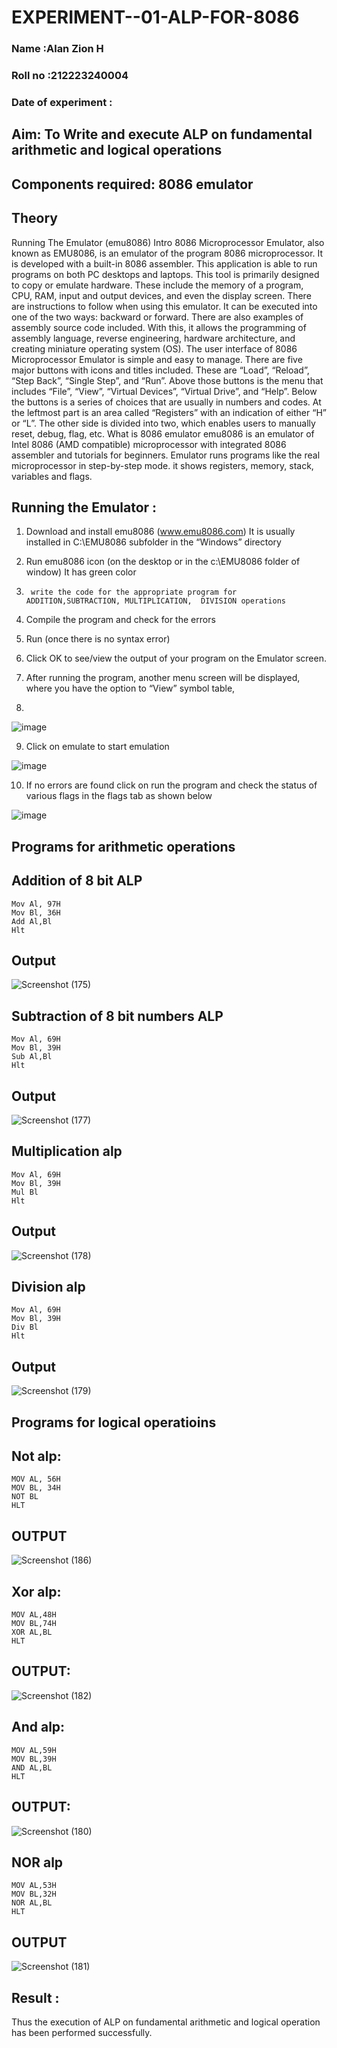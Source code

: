 # EXPERIMENT--01-ALP-FOR-8086
### Name :Alan Zion H
### Roll no :212223240004
### Date of experiment :





## Aim: To Write and execute ALP on fundamental arithmetic and logical operations
## Components required: 8086  emulator 
## Theory 
Running The Emulator (emu8086) Intro 8086 Microprocessor Emulator, also known as EMU8086, is an emulator of the program 8086 microprocessor. It is developed with a built-in 8086 assembler. This application is able to run programs on both PC desktops and laptops. This tool is primarily designed to copy or emulate hardware. These include the memory of a program, CPU, RAM, input and output devices, and even the display screen. There are instructions to follow when using this emulator. It can be executed into one of the two ways: backward or forward. There are also examples of assembly source code included. With this, it allows the programming of assembly language, reverse engineering, hardware architecture, and creating miniature operating system (OS). The user interface of 8086 Microprocessor Emulator is simple and easy to manage. There are five major buttons with icons and titles included. These are “Load”, “Reload”, “Step Back”, “Single Step”, and “Run”. Above those buttons is the menu that includes “File”, “View”, “Virtual Devices”, “Virtual Drive”, and “Help”. Below the buttons is a series of choices that are usually in numbers and codes. At the leftmost part is an area called “Registers” with an indication of either “H” or “L”. The other side is divided into two, which enables users to manually reset, debug, flag, etc. What is 8086 emulator emu8086 is an emulator of Intel 8086 (AMD compatible) microprocessor with integrated 8086 assembler and tutorials for beginners. Emulator runs programs like the real microprocessor in step-by-step mode. it shows registers, memory, stack, variables and flags.


 ## Running the Emulator :
1.	Download and install emu8086 (www.emu8086.com) It is usually installed in C:\EMU8086 subfolder in the “Windows” directory
2.	  Run  emu8086 icon (on the desktop or in the c:\EMU8086 folder of window) It has green color 
 
 
3.		write the code for the appropriate program for ADDITION,SUBTRACTION, MULTIPLICATION,  DIVISION operations 

4.	 Compile the program and check for the errors 
5.	Run (once there is no syntax error) 

6.	Click OK to see/view the output of your program on the Emulator screen. 


7.	After running the program, another menu screen will be displayed, where you have the option to “View” symbol table,
8.	 


![image](https://user-images.githubusercontent.com/36288975/189273263-d65baae9-4b8f-4723-afb3-c0ffa4052b04.png)











9.	Click on emulate to start emulation 








![image](https://user-images.githubusercontent.com/36288975/189273273-9bb36ec1-e2e8-4892-8d35-37707332bfdc.png)








10.	If no errors are found click on run the program and check the status of various flags in the flags tab as shown below 






![image](https://user-images.githubusercontent.com/36288975/189273277-113a2a33-4a40-4ff8-95a5-ecd3a1f504fe.png)







## Programs for arithmetic  operations

## Addition  of 8 bit ALP 
```
Mov Al, 97H
Mov Bl, 36H
Add Al,Bl
Hlt
```


## Output  
![Screenshot (175)](https://github.com/user-attachments/assets/ee77b486-affc-4423-83da-1e6b7e51bac9)

 
## Subtraction   of 8 bit numbers  ALP 
```
Mov Al, 69H
Mov Bl, 39H
Sub Al,Bl
Hlt
```
 
## Output  
![Screenshot (177)](https://github.com/user-attachments/assets/a855fec0-4d62-41fc-ba3e-96debca6d887)

## Multiplication alp 
```
Mov Al, 69H
Mov Bl, 39H
Mul Bl
Hlt
```
 ## Output  

![Screenshot (178)](https://github.com/user-attachments/assets/2699a130-0ada-444d-90cb-7eeecd217942)

## Division alp 
```
Mov Al, 69H
Mov Bl, 39H
Div Bl
Hlt
```

## Output  
![Screenshot (179)](https://github.com/user-attachments/assets/f8b0c4e7-5b58-427c-add6-dafeca4ea40d)



## Programs for logical operatioins
## Not alp:
```
MOV AL, 56H
MOV BL, 34H
NOT BL
HLT
```
## OUTPUT

![Screenshot (186)](https://github.com/user-attachments/assets/f46fef6d-e0a8-4a6f-94c0-315bdea12c3f)


## Xor alp:
```
MOV AL,48H
MOV BL,74H
XOR AL,BL
HLT
```

## OUTPUT:
![Screenshot (182)](https://github.com/user-attachments/assets/98eeda84-6b86-4afd-991c-861e71d66641)


## And alp:
```
MOV AL,59H
MOV BL,39H
AND AL,BL
HLT
```

## OUTPUT:
![Screenshot (180)](https://github.com/user-attachments/assets/3cb677b6-cf61-4751-ab73-5193ec2402e4)

## NOR alp
```
MOV AL,53H
MOV BL,32H
NOR AL,BL
HLT
```
## OUTPUT

![Screenshot (181)](https://github.com/user-attachments/assets/b9d0435c-a26f-43b4-9e02-a2af94266644)





## Result :
Thus the execution of ALP on fundamental arithmetic and logical operation has been performed successfully.


 








